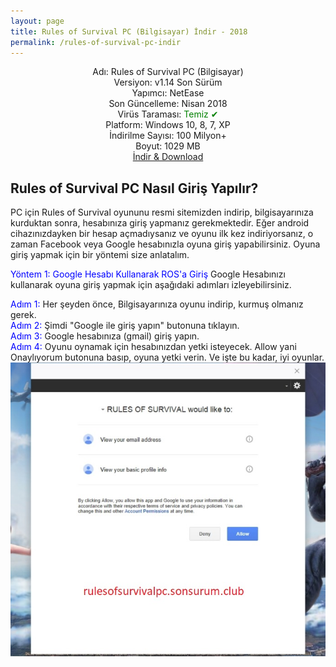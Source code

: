 ```yaml
---
layout: page
title: Rules of Survival PC (Bilgisayar) İndir - 2018
permalink: /rules-of-survival-pc-indir
---
```

<center>
Adı: Rules of Survival PC (Bilgisayar)<br />
Versiyon: v1.14 Son Sürüm<br />
Yapımcı: NetEase<br />
Son Güncelleme: Nisan 2018<br />
Virüs Taraması: <span style="color:green;">Temiz &#10004;</span><br />
Platform: Windows 10, 8, 7, XP<br>    
İndirilme Sayısı: 100 Milyon+<br />
Boyut: 1029 MB<br />
<a rel="nofollow" href="https://g61.gdl.netease.com/ros_publish_97_publish_1.147074.149250.exe" target="_blank">İndir & Download</a>
<br>
</center>

<h2>Rules of Survival PC Nasıl Giriş Yapılır?</h2>
PC için Rules of Survival oyununu resmi sitemizden indirip, bilgisayarınıza kurduktan sonra, hesabınıza giriş yapmanız gerekmektedir. Eğer android cihazınızdayken bir hesap açmadıysanız ve oyunu ilk kez indiriyorsanız, o zaman Facebook veya Google hesabınızla oyuna giriş yapabilirsiniz. Oyuna giriş yapmak için bir yöntemi size anlatalım.

<span style="color:blue">Yöntem 1: Google Hesabı Kullanarak ROS'a Giriş</span>
Google Hesabınızı kullanarak oyuna giriş yapmak için aşağıdaki adımları izleyebilirsiniz.

<span style="color:blue">Adım 1:</span> Her şeyden önce, Bilgisayarınıza oyunu indirip, kurmuş olmanız gerek.<br>
<span style="color:blue">Adım 2:</span> Şimdi "Google ile giriş yapın" butonuna tıklayın.<br>
<span style="color:blue">Adım 3:</span> Google hesabınıza (gmail) giriş yapın.<br>
<span style="color:blue">Adım 4:</span> Oyunu oynamak için hesabınızdan yetki isteyecek. Allow yani Onaylıyorum butonuna basıp, oyuna yetki verin. Ve işte bu kadar, iyi oyunlar.<br>
<img src="/rolpc1.jpg"/>
